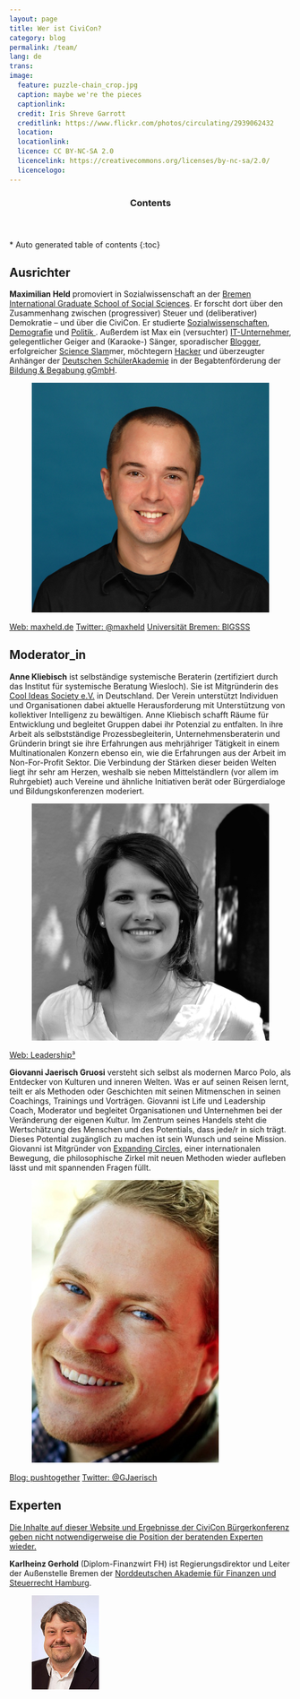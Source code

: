 ```yaml
---
layout: page
title: Wer ist CiviCon?
category: blog
permalink: /team/
lang: de
trans:
image:
  feature: puzzle-chain_crop.jpg
  caption: maybe we're the pieces
  captionlink:
  credit: Iris Shreve Garrott
  creditlink: https://www.flickr.com/photos/circulating/2939062432
  location:
  locationlink:
  licence: CC BY-NC-SA 2.0
  licencelink: https://creativecommons.org/licenses/by-nc-sa/2.0/
  licencelogo:
---
```

<section id="table-of-contents" class="toc">
  <header>
    <h3>Contents</h3>
  </header>
<div id="drawer" markdown="1">
*  Auto generated table of contents
{:toc}
</div>
</section><!-- /#table-of-contents -->


## Ausrichter

**Maximilian Held** promoviert in Sozialwissenschaft an der [Bremen International Graduate School of Social Sciences](http://www.bigsss-bremen.de/).
Er forscht dort über den Zusammenhang zwischen (progressiver) Steuer und (deliberativer) Demokratie – und über die CiviCon.
Er studierte [Sozialwissenschaften](http://www.jacobs-university.de/iss/), [Demografie](http://www.demography.uci.edu/ma_program.html) und [Politik ](http://www.hertie-school.org/home.php?nav_id=1980).
Außerdem ist Max ein (versuchter) [IT-Unternehmer](http://www.collaboran.de/), gelegentlicher Geiger and (Karaoke-) Sänger, sporadischer [Blogger](http://www.maxheld.de/), erfolgreicher [Science Slam](http://www.scienceslam.de/)mer, möchtegern [Hacker](http://github.com/maxheld83/) und überzeugter Anhänger der [Deutschen SchülerAkademie](http://www.deutsche-schuelerakademie.de) in der Begabtenförderung der [Bildung & Begabung gGmbH](http://www.bildung-und-begabung.de/).

<figure class="third">
  <img src="/images/Held_crop.jpg">
  <figcaption> </figcaption>
</figure>

<div markdown="0">
  <a href="http://www.maxheld.de" class="btn btn-success">Web: maxheld.de</a>
  <a href="http://twitter.com/maxheld" class="btn btn-info">Twitter: @maxheld</a>
  <a href="https://www.bigsss-bremen.de" class="btn btn-danger">Universität Bremen: BIGSSS</a> </div>


## Moderator_in

**Anne Kliebisch** ist selbständige systemische Beraterin (zertifiziert durch das Institut für systemische Beratung Wiesloch).
Sie ist Mitgründerin des [Cool Ideas Society e.V.](www.coolideassociety.de) in Deutschland. Der Verein unterstützt Individuen und Organisationen dabei aktuelle Herausforderung mit Unterstützung von kollektiver Intelligenz zu bewältigen.
Anne Kliebisch schafft Räume für Entwicklung und begleitet Gruppen dabei ihr Potenzial zu entfalten.
In ihre Arbeit als selbstständige Prozessbegleiterin, Unternehmensberaterin und Gründerin bringt sie ihre Erfahrungen aus mehrjähriger Tätigkeit in einem Multinationalen Konzern ebenso ein, wie die Erfahrungen aus der Arbeit im Non-For-Profit Sektor.
Die Verbindung der Stärken dieser beiden Welten liegt ihr sehr am Herzen, weshalb sie neben Mittelständlern (vor allem im Ruhrgebiet) auch Vereine und ähnliche Initiativen berät oder Bürgerdialoge und Bildungskonferenzen moderiert.

<figure class="third">
  <img src="/images/Kliebisch-2_crop.jpg">
  <figcaption> </figcaption>
</figure>

<div markdown="0"><a href="http://www.leadershiphoch3.de" class="btn btn-success">Web: Leadership³</a></div>


**Giovanni Jaerisch Gruosi** versteht sich selbst als modernen Marco Polo, als Entdecker von Kulturen und inneren Welten.
Was er auf seinen Reisen lernt, teilt er als Methoden oder Geschichten mit seinen Mitmenschen in seinen Coachings, Trainings und Vorträgen.
Giovanni ist Life und Leadership Coach, Moderator und begleitet Organisationen und Unternehmen bei der Veränderung der eigenen Kultur.
Im Zentrum seines Handels steht die Wertschätzung des Menschen und des Potentials, dass jede/r in sich trägt.
Dieses Potential zugänglich zu machen ist sein Wunsch und seine Mission.
Giovanni ist Mitgründer von [Expanding Circles](http://www.expanding-circles.org), einer internationalen Bewegung, die philosophische Zirkel mit neuen Methoden wieder aufleben lässt und mit spannenden Fragen füllt.

<figure class="third">
  <img src="/images/Jaerisch.jpg">
  <figcaption> </figcaption>
</figure>

<div markdown="0"><a href="http://pushtogether.wordpress.com" class="btn btn-success">Blog: pushtogether</a> <a href="http://twitter.com/GJaerisch" class="btn btn-info">Twitter: @GJaerisch</a> </div>


## Experten

<div markdown="0">
  <a href="" class="btn btn-warning">Die Inhalte auf dieser Website und Ergebnisse der CiviCon Bürgerkonferenz geben nicht notwendigerweise die Position der beratenden Experten wieder. </a>
</div>

**Karlheinz Gerhold** (Diplom-Finanzwirt FH) ist Regierungsdirektor und Leiter der Außenstelle Bremen der [Norddeutschen Akademie für Finanzen und Steuerrecht Hamburg](http://www.noa-hamburg.de).

<figure class="third">
  <img src="/images/Gerhold.jpg">
  <figcaption> </figcaption>
</figure>
